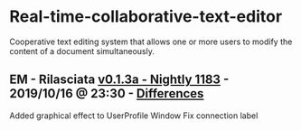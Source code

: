 # Real-time-collaborative-text-editor
Cooperative text editing system that allows one or more users to modify the content of a document simultaneously.

## EM - Rilasciata [v0.1.3a - Nightly 1183] - 2019/10/16 @ 23:30 - [Differences]
Added graphical effect to UserProfile Window
Fix connection label

[v0.1.3a - Nightly 1183]: https://github.com/giovannic96/Real-time-collaborative-text-editor/tree/master/ClientModule
[Differences]: https://github.com/giovannic96/Real-time-collaborative-text-editor/commit/96087ec4ae1c97b196329465d6b56bf548695ca2
